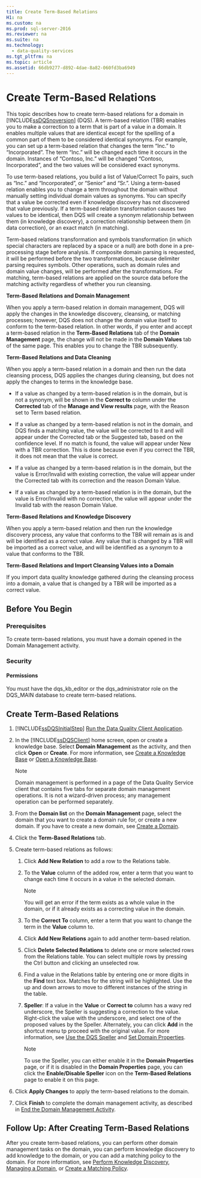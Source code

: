 ```yaml
---
title: Create Term-Based Relations
H1: na
ms.custom: na
ms.prod: sql-server-2016
ms.reviewer: na
ms.suite: na
ms.technology: 
  - data-quality-services
ms.tgt_pltfrm: na
ms.topic: article
ms.assetid: 66db9277-d892-4dae-8a82-060fd3ba6949
---
```

# Create Term-Based Relations
  This topic describes how to create term\-based relations for a domain in [!INCLUDE[ssDQSnoversion](../../Token/Other/ssDQSnoversion_md.md)] \(DQS\). A term\-based relation \(TBR\) enables you to make a correction to a term that is part of a value in a domain. It enables multiple values that are identical except for the spelling of a common part of them to be considered identical synonyms. For example, you can set up a term\-based relation that changes the term “Inc.” to “Incorporated”. The term “Inc.” will be changed each time it occurs in the domain. Instances of “Contoso, Inc.” will be changed “Contoso, Incorporated”, and the two values will be considered exact synonyms.  
  
 To use term\-based relations, you build a list of Value\/Correct To pairs, such as “Inc.” and “Incorporated”, or “Senior” and “Sr.”. Using a term\-based relation enables you to change a term throughout the domain without manually setting individual domain values as synonyms. You can specify that a value be corrected even if knowledge discovery has not discovered that value previously. If a term\-based relation transformation causes two values to be identical, then DQS will create a synonym relationship between them \(in knowledge discovery\), a correction relationship between them \(in data correction\), or an exact match \(in matching\).  
  
 Term\-based relations transformation and symbols transformation \(in which special characters are replaced by a space or a null\) are both done in a pre\-processing stage before analysis. If composite domain parsing is requested, it will be performed before the two transformations, because delimiter parsing requires symbols. Other operations, such as domain rules and domain value changes, will be performed after the transformations. For matching, term\-based relations are applied on the source data before the matching activity regardless of whether you run cleansing.  
  
 **Term\-Based Relations and Domain Management**  
  
 When you apply a term\-based relation in domain management, DQS will apply the changes in the knowledge discovery, cleansing, or matching processes; however, DQS does not change the domain value itself to conform to the term\-based relation. In other words, if you enter and accept a term\-based relation in the **Term\-Based Relations** tab of the **Domain Management** page, the change will not be made in the **Domain Values** tab of the same page. This enables you to change the TBR subsequently.  
  
 **Term\-Based Relations and Data Cleaning**  
  
 When you apply a term\-based relation in a domain and then run the data cleansing process, DQS applies the changes during cleansing, but does not apply the changes to terms in the knowledge base.  
  
-   If a value as changed by a term\-based relation is in the domain, but is not a synonym, will be shown in the **Correct to** column under the **Corrected** tab of the **Manage and View results** page, with the Reason set to Term based relation.  
  
-   If a value as changed by a term\-based relation is not in the domain, and DQS finds a matching value, the value will be corrected to it and will appear under the Corrected tab or the Suggested tab, based on the confidence level. If no match is found, the value will appear under New with a TBR correction. This is done because even if you correct the TBR, it does not mean that the value is correct.  
  
-   If a value as changed by a term\-based relation is in the domain, but the value is Error\/Invalid with existing correction, the value will appear under the Corrected tab with its correction and the reason Domain Value.  
  
-   If a value as changed by a term\-based relation is in the domain, but the value is Error\/Invalid with no correction, the value will appear under the Invalid tab with the reason Domain Value.  
  
 **Term\-Based Relations and Knowledge Discovery**  
  
 When you apply a term\-based relation and then run the knowledge discovery process, any value that conforms to the TBR will remain as is and will be identified as a correct value. Any value that is changed by a TBR will be imported as a correct value, and will be identified as a synonym to a value that conforms to the TBR.  
  
 **Term\-Based Relations and Import Cleansing Values into a Domain**  
  
 If you import data quality knowledge gathered during the cleansing process into a domain, a value that is changed by a TBR will be imported as a correct value.  
  
##  <a name="BeforeYouBegin"></a> Before You Begin  
  
###  <a name="Prerequisites"></a> Prerequisites  
 To create term\-based relations, you must have a domain opened in the Domain Management activity.  
  
###  <a name="Security"></a> Security  
  
####  <a name="Permissions"></a> Permissions  
 You must have the dqs\_kb\_editor or the dqs\_administrator role on the DQS\_MAIN database to create term\-based relations.  
  
##  <a name="Create"></a> Create Term\-Based Relations  
  
1.  [!INCLUDE[ssDQSInitialStep](../../Token/Other/ssDQSInitialStep_md.md)] [Run the Data Quality Client Application](../../Topics/TopicNameNotContainA/Run-the-Data-Quality-Client-Application.md).  
  
2.  In the [!INCLUDE[ssDQSClient](../../Token/Other/ssDQSClient_md.md)] home screen, open or create a knowledge base. Select **Domain Management** as the activity, and then click **Open** or **Create**. For more information, see [Create a Knowledge Base](../../Topics/TopicNameContainA/Create-a-Knowledge-Base.md) or [Open a Knowledge Base](../../Topics/TopicNameContainA/Open-a-Knowledge-Base.md).  
  
    > [!NOTE]  
    >  Domain management is performed in a page of the Data Quality Service client that contains five tabs for separate domain management operations. It is not a wizard\-driven process; any management operation can be performed separately.  
  
3.  From the **Domain list** on the **Domain Management** page, select the domain that you want to create a domain rule for, or create a new domain. If you have to create a new domain, see [Create a Domain](../../Topics/TopicNameContainA/Create-a-Domain.md).  
  
4.  Click the **Term\-Based Relations** tab.  
  
5.  Create term\-based relations as follows:  
  
    1.  Click **Add New Relation** to add a row to the Relations table.  
  
    2.  To the **Value** column of the added row, enter a term that you want to change each time it occurs in a value in the selected domain.  
  
        > [!NOTE]  
        >  You will get an error if the term exists as a whole value in the domain, or if it already exists as a correcting value in the domain.  
  
    3.  To the **Correct To** column, enter a term that you want to change the term in the **Value** column to.  
  
    4.  Click **Add New Relations** again to add another term\-based relation.  
  
    5.  Click **Delete Selected Relations** to delete one or more selected rows from the Relations table. You can select multiple rows by pressing the Ctrl button and clicking an unselected row.  
  
    6.  Find a value in the Relations table by entering one or more digits in the **Find** text box. Matches for the string will be highlighted. Use the up and down arrows to move to different instances of the string in the table.  
  
    7.  **Speller**: If a value in the **Value** or **Correct to** column has a wavy red underscore, the Speller is suggesting a correction to the value. Right\-click the value with the underscore, and select one of the proposed values by the Speller. Alternately, you can click **Add** in the shortcut menu tp proceed with the original value. For more information, see [Use the DQS Speller](../../Topics/TopicNameNotContainA/Use-the-DQS-Speller.md) and [Set Domain Properties](../../Topics/TopicNameNotContainA/Set-Domain-Properties.md).  
  
        > [!NOTE]  
        >  To use the Speller, you can either enable it in the **Domain Properties** page, or if it is disabled in the **Domain Properties** page, you can click the **Enable\/Disable Speller** icon on the **Term\-Based Relations** page to enable it on this page.  
  
6.  Click **Apply Changes** to apply the term\-based relations to the domain.  
  
7.  Click **Finish** to complete the domain management activity, as described in [End the Domain Management Activity](../../Topics/TopicNameNotContainA/End-the-Domain-Management-Activity.md).  
  
##  <a name="FollowUp"></a> Follow Up: After Creating Term\-Based Relations  
 After you create term\-based relations, you can perform other domain management tasks on the domain, you can perform knowledge discovery to add knowledge to the domain, or you can add a matching policy to the domain. For more information, see [Perform Knowledge Discovery](../../Topics/TopicNameNotContainA/Perform-Knowledge-Discovery.md), [Managing a Domain](../../Topics/TopicNameContainA/Managing-a-Domain.md), or [Create a Matching Policy](../../Topics/TopicNameContainA/Create-a-Matching-Policy.md).  
  
  